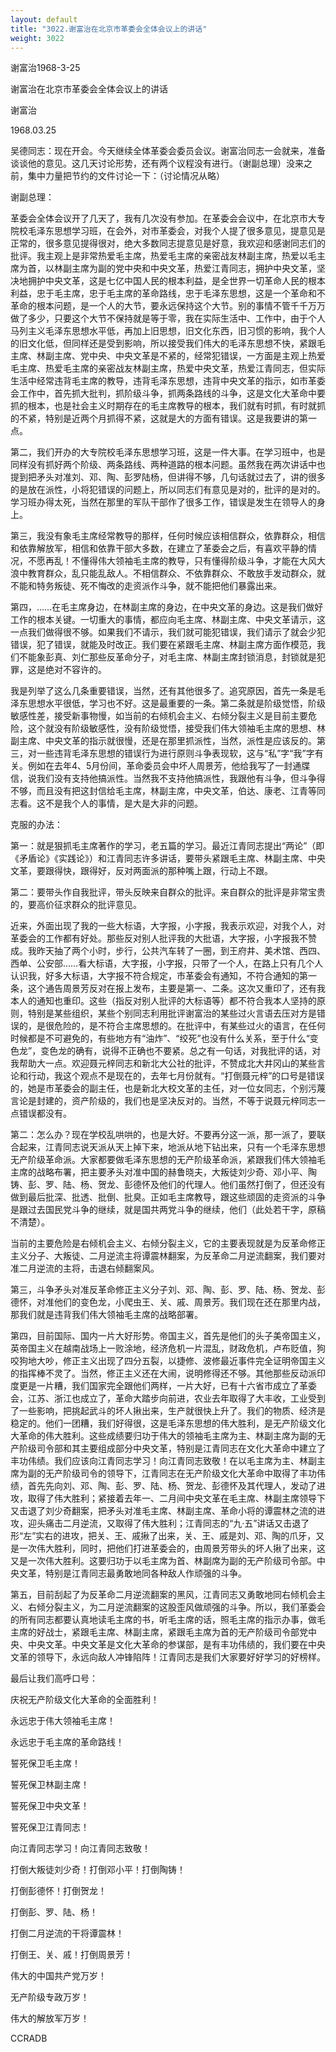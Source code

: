 ```yaml
---
layout: default
title: "3022.谢富治在北京市革委会全体会议上的讲话"
weight: 3022
---
```


谢富治1968-3-25

谢富治在北京市革委会全体会议上的讲话

谢富治

1968.03.25

吴德同志：现在开会。今天继续全体革委会委员会议。谢富治同志一会就来，准备谈谈他的意见。这几天讨论形势，还有两个议程没有进行。（谢副总理）没来之前，集中力量把节约的文件讨论一下：（讨论情况从略）

谢副总理：

革委会全体会议开了几天了，我有几次没有参加。在革委会会议中，在北京市大专院校毛泽东思想学习班，在会外，对市革委会，对我个人提了很多意见，提意见是正常的，很多意见提得很对，绝大多数同志提意见是好意，我欢迎和感谢同志们的批评。我主观上是非常热爱毛主席，热爱毛主席的亲密战友林副主席，热爱以毛主席为首，以林副主席为副的党中央和中央文革，热爱江青同志，拥护中央文革，坚决地拥护中央文革，这是七亿中国人民的根本利益，是全世界一切革命人民的根本利益，忠于毛主席，忠于毛主席的革命路线，忠于毛泽东思想，这是一个革命和不革命的根本问题，是一个人的大节，要永远保持这个大节。别的事情不管千千万万做了多少，只要这个大节不保持就是等于零，我在实际生活中、工作中，由于个人马列主义毛泽东思想水平低，再加上旧思想，旧文化东西，旧习惯的影响，我个人的旧文化低，但同样还是受到影响，所以接受我们伟大的毛泽东思想不快，紧跟毛主席、林副主席、党中央、中央文革是不紧的，经常犯错误，一方面是主观上热爱毛主席、热爱毛主席的亲密战友林副主席，热爱中央文革，热爱江青同志，但实际生活中经常违背毛主席的教导，违背毛泽东思想，违背中央文革的指示，如市革委会工作中，首先抓大批判，抓阶级斗争，抓两条路线的斗争，这是文化大革命中要抓的根本，也是社会主义时期存在的毛主席教导的根本，我们就有时抓，有时就抓的不紧，特别是近两个月抓得不紧，这就是大的方面有错误。这是我要讲的第一点。

第二，我们开办的大专院校毛泽东思想学习班，这是一件大事。在学习班中，也是同样没有抓好两个阶级、两条路线、两种道路的根本问题。虽然我在两次讲话中也提到把矛头对准刘、邓、陶、彭罗陆杨，但讲得不够，几句话就过去了，讲的很多的是放在派性，小将犯错误的问题上，所以同志们有意见是对的，批评的是对的。学习班办得太死，当然在那里的军队干部作了很多工作，错误是发生在领导人的身上。

第三，我没有象毛主席经常教导的那样，任何时候应该相信群众，依靠群众，相信和依靠解放军，相信和依靠干部大多数，在建立了革委会之后，有喜欢平静的情况，不愿再乱！不懂得伟大领袖毛主席的教导，只有懂得阶级斗争，才能在大风大浪中教育群众，乱只能乱敌人。不相信群众、不依靠群众、不敢放手发动群众，就不能和特务叛徒、死不悔改的走资派作斗争，就不能把他们暴露出来。

第四，……在毛主席身边，在林副主席的身边，在中央文革的身边。这是我们做好工作的根本关键。一切重大的事情，都应向毛主席、林副主席、中央文革请示，这一点我们做得很不够。如果我们不请示，我们就可能犯错误，我们请示了就会少犯错误，犯了错误，就能及时改正。我们要在紧跟毛主席、林副主席方面作模范，我们不能象彭真、刘仁那些反革命分子，对毛主席、林副主席封锁消息，封锁就是犯罪，这是绝对不容许的。

我是列举了这么几条重要错误，当然，还有其他很多了。追究原因，首先一条是毛泽东思想水平很低，学习也不好。这是最重要的一条。第二条就是阶级觉悟，阶级敏感性差，接受新事物慢，如当前的右倾机会主义、右倾分裂主义是目前主要危险，这个就没有阶级敏感性，没有阶级觉悟，接受我们伟大领袖毛主席的思想、林副主席、中央文革的指示就很慢，还是在那里抓派性，当然，派性是应该反的。第三，对一些违背毛泽东思想的错误行为进行原则斗争表现软，这与“私”字“我”字有关。例如在去年4、5月份间，革命委员会中坏人周景芳，他给我写了一封通牒信，说我们没有支持他搞派性。当然我不支持他搞派性，我跟他有斗争，但斗争得不够，而且没有把这封信给毛主席，林副主席，中央文革，伯达、康老、江青等同志看。这不是我个人的事情，是大是大非的问题。

克服的办法：

第一：就是狠抓毛主席著作的学习，老五篇的学习。最近江青同志提出“两论”（即《矛盾论》《实践论》）和江青同志许多讲话，要带头紧跟毛主席、林副主席、中央文革，要跟得快，跟得好，反对两面派的那种嘴上跟，行动上不跟。

第二：要带头作自我批评，带头反映来自群众的批评。来自群众的批评是非常宝贵的，要高价征求群众的批评意见。

近来，外面出现了我的一些大标语，大字报，小字报，我表示欢迎，对我个人，对革委会的工作都有好处。那些反对别人批评我的大批语，大字报，小字报我不赞成。我昨天抽了两个小时，步行，公共汽车转了一圈，到王府井、美术馆、西四、西单、公安部……看大标语，大字报，小字报，只带了一个人，在路上只有几个人认识我，好多大标语，大字报不符合规定，市革委会有通知，不符合通知的第一条，这个通告周景芳反对在报上发布，主要是第一、二条。这次又重印了，还有我本人的通知也重印。这些（指反对别人批评的大标语等）都不符合我本人坚持的原则，特别是某些组织，某些个别同志利用批评谢富治的某些过火言语去压对方是错误的，是很危险的，是不符合主席思想的。在批评中，有某些过火的语言，在任何时候都是不可避免的，有些地方有“油炸”、“绞死”也没有什么关系，至于什么“变色龙”，变色龙的确有，说得不正确也不要紧。总之有一句话，对我批评的话，对我帮助大一点。欢迎聂元梓同志和新北大公社的批评，不赞成北大井冈山的某些言论和行动，我这个观点不是现在的，去年七月份就有。“打倒聂元梓”的口号是错误的，她是市革委会的副主任，也是新北大校文革的主任，对一位女同志，个别污蔑言论是封建的，资产阶级的，我们也是坚决反对的。当然，不等于说聂元梓同志一点错误都没有。

第二：怎么办？现在学校乱哄哄的，也是大好。不要再分这一派，那一派了，要联合起来，江青同志说天派从天上掉下来，地派从地下钻出来，只有一个毛泽东思想无产阶级革命派。大家都要做毛泽东思想的无产阶级革命派，紧跟我们伟大领袖毛主席的战略布署，把主要矛头对准中国的赫鲁晓夫，大叛徒刘少奇、邓小平、陶铸、彭、罗、陆、杨、贺龙、彭德怀及他们的代理人。他们虽然打倒了，但还没有做到最后批深、批透、批倒、批臭。正如毛主席教导，跟这些顽固的走资派的斗争是跟过去国民党斗争的继续，就是国共两党斗争的继续，他们（此处若干字，原稿不清楚）。

当前的主要危险是右倾机会主义、右倾分裂主义，它的主要表现就是为反革命修正主义分子、大叛徒、二月逆流主将谭震林翻案，为反革命二月逆流翻案，我们要对准二月逆流的主将，击退右倾翻案风。

第三，斗争矛头对准反革命修正主义分子刘、邓、陶、彭、罗、陆、杨、贺龙、彭德怀，对准他们的变色龙，小爬虫王、关、戚、周景芳。我们现在还在那里内战，那我们就是违背我们伟大领袖毛主席的战略部署。

第四，目前国际、国内一片大好形势。帝国主义，首先是他们的头子美帝国主义，英帝国主义在越南战场上一败涂地，经济危机一片混乱，财政危机，卢布贬值，狗咬狗地大吵，修正主义出现了四分五裂，以捷修、波修最近事件完全证明帝国主义的指挥棒不灵了。当然，修正主义还在大闹，说明修得还不够。其他那些反动派印度更是一片糟，我们国家完全跟他们两样，一片大好，已有十六省市成立了革委会，江苏、浙江也成立了，革命大踏步向前进，农业去年取得了大丰收，工业受到了一些影响，把挑起武斗的坏人揪出来，生产就很快上升了。我们的物质、经济是稳定的。他们一团糟，我们好得很，这是毛泽东思想的伟大胜利，是无产阶级文化大革命的伟大胜利。这些成绩要归功于伟大的领袖毛主席为主、林副主席为副的无产阶级司令部和其主要组成部分中央文革，特别是江青同志在文化大革命中建立了丰功伟绩。我们应该向江青同志学习！向江青同志致敬！在以毛主席为主、林副主席为副的无产阶级司令的领导下，江青同志在无产阶级文化大革命中取得了丰功伟绩，首先先向刘、邓、陶、彭、罗、陆、杨、贺龙、彭德怀及其代理人，发动了进攻，取得了伟大胜利；紧接着去年一、二月间中央文革在毛主席、林副主席领导下又击退了刘少奇翻案，把矛头对准毛主席、林副主席、革命小将的谭震林之流的进攻，迎头痛击二月逆流，又取得了伟大胜利；江青同志的“九·五”讲话又击退了形“左”实右的进攻，把关、王、戚揪了出来，关、王、戚是刘、邓、陶的爪牙，又是一次伟大胜利，同时，把他们打进革委会的，由周景芳带头的坏人揪了出来，这又是一次伟大胜利。这要归功于以毛主席为首、林副席为副的无产阶级司令部。中央文革，特别是江青同志最勇敢地同各种敌人作顽强的斗争。

第五，目前刮起了为反革命二月逆流翻案的黑风，江青同志又勇敢地同右倾机会主义、右倾分裂主义，为二月逆流翻案的这股歪风做顽强的斗争。所以，我们革委会的所有同志都要认真地读毛主席的书，听毛主席的话，照毛主席的指示办事，做毛主席的好战士，紧跟毛主席、林副主席，紧跟毛主席为首的无产阶级司令部党中央、中央文革。中央文革是文化大革命的参谋部，是有丰功伟绩的，我们要在中央文革的领导下，永远向敌人冲锋陷阵！江青同志是我们大家要好好学习的好榜样。

最后让我们高呼口号：

庆祝无产阶级文化大革命的全面胜利！

永远忠于伟大领袖毛主席！

永远忠于毛主席的革命路线！

誓死保卫毛主席！

誓死保卫林副主席！

誓死保卫中央文革！

誓死保卫江青同志！

向江青同志学习！向江青同志致敬！

打倒大叛徒刘少奇！打倒邓小平！打倒陶铸！

打倒彭德怀！打倒贺龙！

打倒彭、罗、陆、杨！

打倒二月逆流的干将谭震林！

打倒王、关、戚！打倒周景芳！

伟大的中国共产党万岁！

无产阶级专政万岁！

伟大的解放军万岁！

CCRADB

